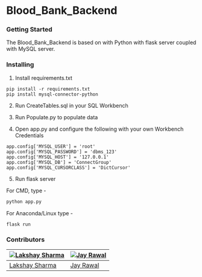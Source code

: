 # Blood_Bank_Backend

### Getting Started

The Blood_Bank_Backend is based on with Python with flask server coupled with MySQL server. 

### Installing

1. Install requirements.txt

```
pip install -r requirements.txt
pip install mysql-connector-python
```

2. Run CreateTables.sql in your SQL Workbench

3. Run Populate.py to populate data

4. Open app.py and configure the following with your own Workbench Credentials

```
app.config['MYSQL_USER'] = 'root'
app.config['MYSQL_PASSWORD'] = 'dbms_123'
app.config['MYSQL_HOST'] = '127.0.0.1'
app.config['MYSQL_DB'] = 'ConnectGroup'
app.config['MYSQL_CURSORCLASS'] = 'DictCursor'
```

5. Run flask server

For CMD, type -
```bash
python app.py
```
For Anaconda/Linux type - 
```
flask run
```
### Contributors

| [![Lakshay Sharma](https://github.com/lakshay17244.png?size=100)](https://github.com/lakshay17244) | [![Jay Rawal](https://github.com/jayr1305.png?size=100)](https://github.com/jayr1305) |
| --- | --- |
| [Lakshay Sharma](https://github.com/lakshay17244) | [Jay Rawal](https://github.com/jayr1305) |
